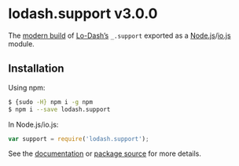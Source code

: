 # lodash.support v3.0.0

The [modern build](https://github.com/lodash/lodash/wiki/Build-Differences) of [Lo-Dash’s](https://lodash.com/) `_.support` exported as a [Node.js](http://nodejs.org/)/[io.js](https://iojs.org/) module.

## Installation

Using npm:

```bash
$ {sudo -H} npm i -g npm
$ npm i --save lodash.support
```

In Node.js/io.js:

```js
var support = require('lodash.support');
```

See the [documentation](https://lodash.com/docs#support) or [package source](https://github.com/lodash/lodash/blob/3.0.0-npm-packages/lodash.support) for more details.
